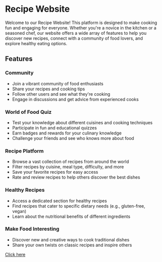 # Recipe Website

Welcome to our Recipe Website! This platform is designed to make cooking fun and engaging for everyone. Whether you're a novice in the kitchen or a seasoned chef, our website offers a wide array of features to help you discover new recipes, connect with a community of food lovers, and explore healthy eating options.

## Features

### Community
- Join a vibrant community of food enthusiasts
- Share your recipes and cooking tips
- Follow other users and see what they're cooking
- Engage in discussions and get advice from experienced cooks

### World of Food Quiz
- Test your knowledge about different cuisines and cooking techniques
- Participate in fun and educational quizzes
- Earn badges and rewards for your culinary knowledge
- Challenge your friends and see who knows more about food

### Recipe Platform
- Browse a vast collection of recipes from around the world
- Filter recipes by cuisine, meal type, difficulty, and more
- Save your favorite recipes for easy access
- Rate and review recipes to help others discover the best dishes

### Healthy Recipes
- Access a dedicated section for healthy recipes
- Find recipes that cater to specific dietary needs (e.g., gluten-free, vegan)
- Learn about the nutritional benefits of different ingredients

### Make Food Interesting
- Discover new and creative ways to cook traditional dishes
- Share your own twists on classic recipes and inspire others

<a href="https://www.figma.com/proto/naN7LkRSsLv4adMPJg7TPR/Recipe-website?t=zobWgmbJfQVm5fSo-1">Click here</a>
